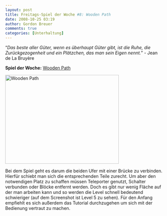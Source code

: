 ```yaml
---
layout: post
title: Freitags-Spiel der Woche #8: Wooden Path
date: 2008-10-25 03:19
author: Gordon Breuer
comments: true
categories: [Unterhaltung]
---
```

<p>“<em>Das beste aller Güter, wenn es überhaupt Güter gibt, ist die Ruhe, die Zurückgezogenheit und ein Plätzchen, das man sein Eigen nennt.</em>” - Jean de La Bruyère</p>  <p><strong>Spiel der Woche:</strong> <a href="http://www.freewebarcade.com/game/wooden-path/" target="_blank">Wooden Path</a></p>  <p><a href="http://www.freewebarcade.com/game/wooden-path/" target="_blank"><img title="Wooden Path" style="border-right: 0px; border-top: 0px; display: inline; border-left: 0px; border-bottom: 0px" height="283" alt="Wooden Path" src="http://old.gordon-breuer.de/wp-content/uploads/2008/10/Wooden%20Path_3.png" width="362" border="0" /></a> </p>  <p>Bei dem Spiel geht es darum die beiden Ufer mit einer Brücke zu verbinden. Hierfür schiebt man sich die entsprechenden Teile zurecht. Um aber den notwendigen Platz zu schaffen müssen Teleporter genutzt, Schalter verbunden oder Blöcke entfernt werden. Doch es gibt nur wenig Fläche auf der man arbeiten kann und so werden die Level schnell bedeutend schwieriger (auf dem Screenshot ist Level 5 zu sehen). Für den Anfang empfiehlt es sich außerdem das Tutorial durchzugehen um sich mit der Bedienung vertraut zu machen.</p>
